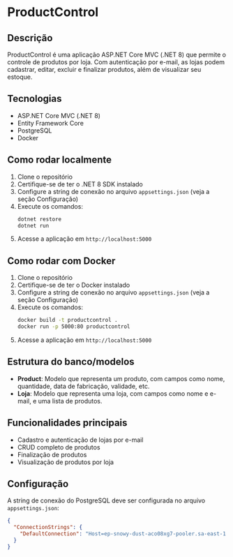 # ProductControl

## Descrição
ProductControl é uma aplicação ASP.NET Core MVC (.NET 8) que permite o controle de produtos por loja. Com autenticação por e-mail, as lojas podem cadastrar, editar, excluir e finalizar produtos, além de visualizar seu estoque.

## Tecnologias
- ASP.NET Core MVC (.NET 8)
- Entity Framework Core
- PostgreSQL
- Docker

## Como rodar localmente
1. Clone o repositório
2. Certifique-se de ter o .NET 8 SDK instalado
3. Configure a string de conexão no arquivo `appsettings.json` (veja a seção Configuração)
4. Execute os comandos:
   ```bash
   dotnet restore
   dotnet run
   ```
5. Acesse a aplicação em `http://localhost:5000`

## Como rodar com Docker
1. Clone o repositório
2. Certifique-se de ter o Docker instalado
3. Configure a string de conexão no arquivo `appsettings.json` (veja a seção Configuração)
4. Execute os comandos:
   ```bash
   docker build -t productcontrol .
   docker run -p 5000:80 productcontrol
   ```
5. Acesse a aplicação em `http://localhost:5000`

## Estrutura do banco/modelos
- **Product**: Modelo que representa um produto, com campos como nome, quantidade, data de fabricação, validade, etc.
- **Loja**: Modelo que representa uma loja, com campos como nome e e-mail, e uma lista de produtos.

## Funcionalidades principais
- Cadastro e autenticação de lojas por e-mail
- CRUD completo de produtos
- Finalização de produtos
- Visualização de produtos por loja

## Configuração
A string de conexão do PostgreSQL deve ser configurada no arquivo `appsettings.json`:
```json
{
  "ConnectionStrings": {
    "DefaultConnection": "Host=ep-snowy-dust-aco08xg7-pooler.sa-east-1.aws.neon.tech;Database=neondb;Username=neondb_owner;Password=npg_8ogeuyXzKCq4;SSL Mode=Require;Trust Server Certificate=true"
  }
}
``` 